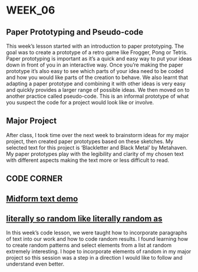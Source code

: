 # WEEK_06

## Paper Prototyping and Pseudo-code
This week’s lesson started with an introduction to paper prototyping. The goal was to create a prototype of a retro game like Frogger, Pong or Tetris. Paper prototyping is important as it’s a quick and easy way to put your ideas down in front of you in an interactive way. Once you’re making the paper prototype it’s also easy to see which parts of your idea need to be coded and how you would like parts of the creation to behave. We also learnt that adapting a paper prototype and combining it with other ideas is very easy and quickly provides a larger range of possible ideas. We then moved on to another practice called pseudo-code. This is an informal prototype of what you suspect the code for a project would look like or involve. 

## Major Project
After class, I took time over the next week to brainstorm ideas for my major project, then created paper prototypes based on these sketches. My selected text for this project is ‘Blackletter and Black Metal’ by Metahaven. My paper prototypes play with the legibility and clarity of my chosen text with different aspects making the text more or less difficult to read.

## CODE CORNER
## [Midform text demo](https://TajHealy.github.io/CodeWords/week_06/midformText/) 
## [literally so random like literally random as](https://TajHealy.github.io/CodeWords/week_06/randomIntroduction/) 
In this week’s code lesson, we were taught how to incorporate paragraphs of text into our work and how to code random results. I found learning how to create random patterns and select elements from a list at random extremely interesting. I hope to incorporate elements of random in my major project so this session was a step in a direction I would like to follow and understand even better.
